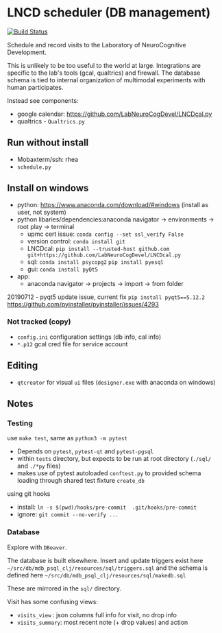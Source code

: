 # LNCD scheduler (DB management)

[![Build Status](https://travis-ci.com/LabNeuroCogDevel/LNCDschedule.svg?branch=master)](https://travis-ci.com/LabNeuroCogDevel/LNCDschedule)

Schedule and record visits to the Laboratory of NeuroCognitive Development.

This is unlikely to be too useful to the world at large.
Integrations are specific to the lab's tools (gcal, qualtrics) and firewall. The database schema is tied to internal organization of multimodal experiments with human participates.

Instead see components:
 * google calendar: https://github.com/LabNeuroCogDevel/LNCDcal.py
 * qualtrics - `Qualtrics.py`


## Run without install
 - Mobaxterm/ssh: rhea
 - `schedule.py`

## Install on windows

 - python: https://www.anaconda.com/download/#windows  (install as user, not system)
 - python libaries/dependencies:anaconda navigator -> environments -> root play -> terminal 
    - upmc cert issue: `conda config --set ssl_verify False`
    - version control: `conda install git`
    - LNCDcal: `pip install --trusted-host github.com git+https://github.com/LabNeuroCogDevel/LNCDcal.py`
    - sql: `conda install psycopg2` `pip install pyesql`
    - gui: `conda install pyQt5`
 - app: 
    - anaconda navigator -> projects -> import -> from folder

20190712 - pyqt5 update issue, current fix `pip install pyqt5==5.12.2`
https://github.com/pyinstaller/pyinstaller/issues/4293

### Not tracked (copy)
 * `config.ini` configuration settings (db info, cal info)
 * `*.p12` gcal cred file for service account

## Editing
* `qtcreator` for visual `ui` files (`designer.exe` with anaconda on windows)

## Notes

### Testing
use `make test`, same as `python3 -m pytest`

  * Depends on `pytest`, `pytest-qt` and `pytest-pgsql`
  * within `tests` directory, but expects to be run at root directory (`./sql/` and `./*py` files)
  * makes use of pytest autoloaded `conftest.py` to provided schema loading through shared test fixture `create_db`

using git hooks
 * install: `ln -s $(pwd)/hooks/pre-commit  .git/hooks/pre-commit`
 * ignore: `git commit --no-verify ...`

### Database

Explore with `DBeaver`.


The database is built elsewhere. Insert and update triggers exist here
  `~/src/db/mdb_psql_clj/resources/sql/triggers.sql`
and the schema is defined here
  `~/src/db/mdb_psql_clj/resources/sql/makedb.sql`

These are mirrored in the `sql/` directory.


Visit has some confusing views:
 * `visits_view` : json columns full info for visit, no drop info
 * `visits_summary`: most recent note (+ drop values) and action

